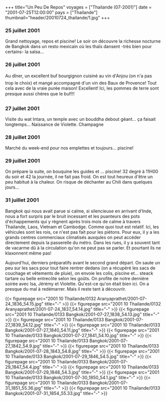 +++
title="Un Peu De Repos"
voyages = ["Thailande (07-2001)"]
date = "2001-07-25T12:00:00"
pays = ["Thailande"]
thumbnail="header/20010724_thailande/1.jpg"
+++
### 25 juillet 2001

Grand nettoyage, repos et piscine! Le soir on découvre la richesse nocturne 
de Bangkok dans un resto mexicain où les thaïs dansent -très bien pour certains- 
la salsa...

### 26 juillet 2001

Au dîner, un excellent buf bourgignon cuisiné au vin d'Anjou (on n'a pas trop 
le choix) et mangé accompagné d'un vin des Baux de Provence! Tout cela avec 
de la vraie purée maison! Excellent! Ici, les pommes de terre sont presque aussi 
chères que le buf!!!

### 27 juillet 2001

Visite du wat Intara, un temple avec un bouddha debout géant... ça faisait 
longtemps... Naissance de Violette. Champagne

### 28 juillet 2001

Marché du week-end pour nos emplettes et toujours... piscine!

### 29 juillet 2001

On prépare la suite, on bouquine les guides et ... piscine! 32 degré à 11H00 
du soir et 42 la journée, il ne fait pas froid. On est tout heureux d'être un 
peu habitué à la chaleur. On risque de déchanter au Chili dans quelques jours... 


### 31 juillet 2001

Bangkok qui nous avait parue si calme, si silencieuse en arrivant d'Inde, nous 
a fort surpris par le bruit incessant et les puanteurs des pots d'échappements 
qui y règnent après trois mois de calme à travers Thailande, Laos, Vietnam et 
Cambodge. Comme quoi tout est relatif. Ici, les véhicules sont les rois, ce 
n'est pas fait pour les piétons. Pour eux, il y a les grands centres commerciaux 
climatisés auxqules on peut accéder directement depuis la passerelle du métro. 
Dans les rues, il y a souvent tant de vacarme dû à la circulation qu'on ne peut 
pas se parler. Et pourtant ils ne klaxonnent même pas! 

Aujourd'hui, derniers préparatifs avant le second grand départ. On saute un 
peu sur les sacs pour tout faire rentrer dedans (on a récupéré les sacs de couchage 
et vêtements de pluie), on envoie les colis, piscine et... steack tartare ou 
belle entrecôte selon les goûts. On profite de notre dernière soirée avec Isa, 
Jérémy et Violette. Qu'est-ce qu'on était bien ici. On a presque du mal à redémarrer. 
Mais il reste tant à découvrir. 


<div id="TOTO">{{< figurepage src="2001 10 Thailande/0132 Aranyaprathet/2001-07-24_1836_54.15.jpg" title="-"  >}}
{{< figurepage src="2001 10 Thailande/0132 Aranyaprathet/2001-07-24_1837_54.14.jpg" title="-"  >}}
{{< figurepage src="2001 10 Thailande/0133 Bangkok/2001-07-27_1838_54.13.jpg" title="-"  >}}
{{< figurepage src="2001 10 Thailande/0133 Bangkok/2001-07-27_1839_54.12.jpg" title="-"  >}}
{{< figurepage src="2001 10 Thailande/0133 Bangkok/2001-07-27_1840_54.11.jpg" title="-"  >}}
{{< figurepage src="2001 10 Thailande/0133 Bangkok/2001-07-27_1841_54.10.jpg" title="-"  >}}
{{< figurepage src="2001 10 Thailande/0133 Bangkok/2001-07-27_1842_54.9.jpg" title="-"  >}}
{{< figurepage src="2001 10 Thailande/0133 Bangkok/2001-07-28_1843_54.8.jpg" title="-"  >}}
{{< figurepage src="2001 10 Thailande/0133 Bangkok/2001-07-29_1846_54.5.jpg" title="-"  >}}
{{< figurepage src="2001 10 Thailande/0133 Bangkok/2001-07-29_1847_54.4.jpg" title="-"  >}}
{{< figurepage src="2001 10 Thailande/0133 Bangkok/2001-07-29_1848_54.3.jpg" title="-"  >}}
{{< figurepage src="2001 10 Thailande/0133 Bangkok/2001-07-30_1850_54.1.jpg" title="-"  >}}
{{< figurepage src="2001 10 Thailande/0133 Bangkok/2001-07-31_1851_55.36.jpg" title="-"  >}}
{{< figurepage src="2001 10 Thailande/0133 Bangkok/2001-07-31_1854_55.33.jpg" title="-"  >}}
</DIV>


